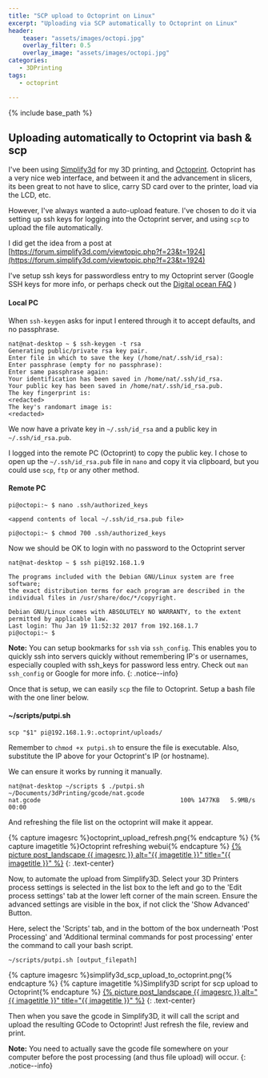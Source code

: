 ```yaml
---
title: "SCP upload to Octoprint on Linux"
excerpt: "Uploading via SCP automatically to Octoprint on Linux"
header:
    teaser: "assets/images/octopi.jpg"
    overlay_filter: 0.5
    overlay_image: "assets/images/octopi.jpg"
categories:
   - 3DPrinting
tags:
   - octoprint

---
```

{% include base_path %}

## Uploading automatically to Octoprint via bash & scp

I've been using [Simplify3d](https://www.simplify3d.com/) for my 3D printing, and [Octoprint](http://octoprint.org/).  Octoprint has a very nice web interface, and between it and the advancement in slicers, its been great to not have to slice, carry SD card over to the printer, load via the LCD, etc.

However, I've always wanted a auto-upload feature.  I've chosen to do it via setting up ssh keys for logging into the Octoprint server, and using ```scp``` to upload the file automatically.

I did get the idea from a post at [https://forum.simplify3d.com/viewtopic.php?f=23&t=1924](https://forum.simplify3d.com/viewtopic.php?f=23&t=1924)

I've setup ssh keys for passwordless entry to my Octoprint server (Google SSH keys for more info, or perhaps check out the [Digital ocean FAQ](https://www.digitalocean.com/community/tutorials/how-to-set-up-ssh-keys--2) )

#### Local PC

When ```ssh-keygen``` asks for input I entered through it to accept defaults, and no passphrase.
```
nat@nat-desktop ~ $ ssh-keygen -t rsa
Generating public/private rsa key pair.
Enter file in which to save the key (/home/nat/.ssh/id_rsa): 
Enter passphrase (empty for no passphrase): 
Enter same passphrase again: 
Your identification has been saved in /home/nat/.ssh/id_rsa.
Your public key has been saved in /home/nat/.ssh/id_rsa.pub.
The key fingerprint is:
<redacted>
The key's randomart image is:
<redacted>
```

We now have a private key in ```~/.ssh/id_rsa``` and a public key in ```~/.ssh/id_rsa.pub```.

I logged into the remote PC (Octoprint) to copy the public key.  I chose to open up the ```~/.ssh/id_rsa.pub``` file in ```nano``` and copy it via clipboard, but you could use ```scp```, ```ftp``` or any other method.

#### Remote PC
```
pi@octopi:~ $ nano .ssh/authorized_keys

<append contents of local ~/.ssh/id_rsa.pub file>

pi@octopi:~ $ chmod 700 .ssh/authorized_keys 

```

Now we should be OK to login with no password to the Octoprint server

```
nat@nat-desktop ~ $ ssh pi@192.168.1.9

The programs included with the Debian GNU/Linux system are free software;
the exact distribution terms for each program are described in the
individual files in /usr/share/doc/*/copyright.

Debian GNU/Linux comes with ABSOLUTELY NO WARRANTY, to the extent
permitted by applicable law.
Last login: Thu Jan 19 11:52:32 2017 from 192.168.1.7
pi@octopi:~ $ 
```

**Note:** You can setup bookmarks for `ssh` via `ssh_config`.  This enables you to quickly ssh into servers quickly without remembering IP's or usernames, especially coupled with ssh_keys for password less entry.  Check out ```man ssh_config``` or Google for more info.
{: .notice--info}

Once that is setup, we can easily `scp` the file to Octoprint.  Setup a bash file with the one liner below.

#### ~/scripts/putpi.sh
```
scp "$1" pi@192.168.1.9:.octoprint/uploads/
```

Remember to `chmod +x putpi.sh` to ensure the file is executable.  Also, substitute the IP above for your Octoprint's IP (or hostname).

We can ensure it works by running it manually.

```
nat@nat-desktop ~/scripts $ ./putpi.sh ~/Documents/3dPrinting/gcode/nat.gcode 
nat.gcode                                       100% 1477KB   5.9MB/s   00:00
```
And refreshing the file list on the octoprint will make it appear.

{% capture imagesrc %}octoprint_upload_refresh.png{% endcapture %}
{% capture imagetitle %}Octoprint refreshing webui{% endcapture %}
<a href="/assets/images/{{ imagesrc }}">{% picture post_landscape {{ imagesrc }} alt="{{ imagetitle }}" title="{{ imagetitle }}" %}</a>
{: .text-center}

Now, to automate the upload from Simplify3D.  Select your 3D Printers process settings is selected in the list box to the left and go to the 'Edit process settings' tab at the lower left corner of the main screen.  Ensure the advanced settings are visible in the box, if not click the 'Show Advanced' Button.

Here, select the 'Scripts' tab, and in the bottom of the box underneath 'Post Processing' and 'Additional terminal commands for post processing' enter the command to call your bash script.


```
~/scripts/putpi.sh [output_filepath]
```

{% capture imagesrc %}simplify3d_scp_upload_to_octoprint.png{% endcapture %}
{% capture imagetitle %}Simplify3D script for scp upload to Octoprint{% endcapture %}
<a href="/assets/images/{{ imagesrc }}">{% picture post_landscape {{ imagesrc }} alt="{{ imagetitle }}" title="{{ imagetitle }}" %}</a>
{: .text-center}

Then when you save the gcode in Simplify3D, it will call the script and upload the resulting GCode to Octoprint!  Just refresh the file, review and print.

**Note:** You need to actually save the gcode file somewhere on your computer before the post processing (and thus file upload) will occur.
{: .notice--info}